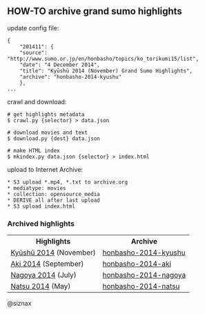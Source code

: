 ## HOW-TO archive grand sumo highlights

update config file:

    {
        "201411": {
    	"source": "http://www.sumo.or.jp/en/honbasho/topics/ko_torikumi15/list",
    	"date": "4 December 2014",
    	"title": "Kyūshū 2014 (November) Grand Sumo Highlights",
    	"archive": "honbasho-2014-kyushu"
        },
    ...

crawl and download:

    # get highlights metadata
    $ crawl.py {selector} > data.json

    # download movies and text
    $ download.py {dest} data.json

    # make HTML index
    $ mkindex.py data.json {selector} > index.html

upload to Internet Archive:

    * S3 upload *.mp4, *.txt to archive.org
    * mediatype: movies
    * collection: opensource_media
    * DERIVE all after last upload
    * S3 upload index.html

### Archived highlights

<table>
<tr>
 <th>Highlights
 <th>Archive
<tr>
 <td><a href="https://archive.org/download/honbasho-2014-kyushu/index.html">Kyūshū 2014</a> (November)
 <td><a href="https://archive.org/details/honbasho-2014-kyushu">honbasho-2014-kyushu</a>
<tr>
 <td><a href="https://archive.org/download/honbasho-2014-aki/index.html">Aki 2014</a> (September)
 <td><a href="https://archive.org/details/honbasho-2014-aki">honbasho-2014-aki</a>
<tr>
 <td><a href="https://archive.org/download/honbasho-2014-nagoya/index.html">Nagoya 2014</a> (July)
 <td><a href="https://archive.org/details/honbasho-2014-nagoya">honbasho-2014-nagoya</a>
<tr>
 <td><a href="https://archive.org/download/honbasho-2014-natsu/index.html">Natsu 2014</a> (May)
 <td><a href="https://archive.org/details/honbasho-2014-natsu">honbasho-2014-natsu</a>
</table>


@siznax
